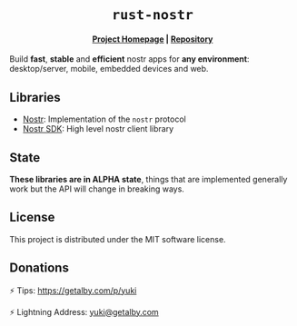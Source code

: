 <h1 align="center">
    <code>rust-nostr</code>
</h1>
<div align="center">
    <h4>
        <a href="https://github.com/rust-nostr">Project Homepage</a>
        <span> | </span>
        <a href="https://github.com/rust-nostr/nostr">Repository</a>
    </h4>
</div>

Build **fast**, **stable** and **efficient** nostr apps for **any environment**: desktop/server, mobile, embedded devices and web.

## Libraries

* [Nostr](./nostr/01-index.md): Implementation of the `nostr` protocol
* [Nostr SDK](./nostr-sdk/01-index.md): High level nostr client library

## State

**These libraries are in ALPHA state**, things that are implemented generally work but the API will change in breaking ways.

## License

This project is distributed under the MIT software license.

## Donations

⚡ Tips: <https://getalby.com/p/yuki>

⚡ Lightning Address: yuki@getalby.com